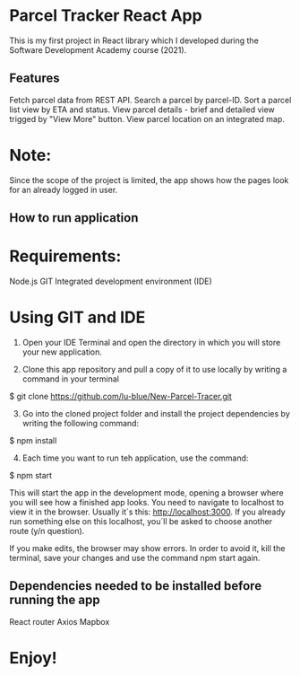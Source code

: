 # Parcel Tracker React App

This is my first project in React library which I developed during the Software Development Academy course (2021). 

## Features

Fetch parcel data from REST API.
Search a parcel by parcel-ID.
Sort a parcel list view by ETA and status.
View parcel details - brief and detailed view trigged by "View More" button.
View parcel location on an integrated map.

# Note:
Since the scope of the project is limited, the app shows how the pages look for an already logged in user.

## How to run application

# Requirements:

Node.js
GIT
Integrated development environment (IDE)

# Using GIT and IDE 

1. Open your IDE Terminal and open the directory in which you will store your new application.

2. Clone this app repository and pull a copy of it to use locally by writing a command in your terminal 

$ git clone https://github.com/lu-blue/New-Parcel-Tracer.git

3. Go into the cloned project folder and install the project dependencies by writing the following command:

$ npm install

4. Each time you want to run teh application, use the command:

$ npm start

This will start the app in the development mode, opening a browser where you will see how a finished app looks. You need to navigate to localhost to view it in the browser.
Usually it´s this: [http://localhost:3000](http://localhost:3000). If you already run something else on this localhost, you´ll be asked to choose another route (y/n question).

 If you make edits, the browser may show errors. In order to avoid it, kill the terminal, save your changes and use the command npm start again.

## Dependencies needed to be installed before running the app

React router
Axios
Mapbox

# Enjoy!
